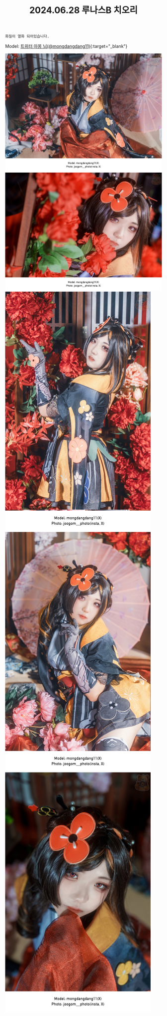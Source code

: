 ﻿---
title: 2024.06.28 루나스B 치오리
categories: [2024년촬영]
comments: false
thumbnail: /assets/img/2024/06-28/11120240704221629.jpg
---

`화질이 열화 되어있습니다.`

Model: [트위터 아몽 님(@mongdangdang11)][아몽]{:target="_blank"}

[아몽]: https://x.com/mongdangdang11

![11020240704222347.jpg](/assets/img/2024/06-28/11020240704222347.jpg)
![11020240704222924.jpg](/assets/img/2024/06-28/11020240704222924.jpg)
![11120240704221624.jpg](/assets/img/2024/06-28/11120240704221624.jpg)
![11120240704221629.jpg](/assets/img/2024/06-28/11120240704221629.jpg)
![11120240704221635.jpg](/assets/img/2024/06-28/11120240704221635.jpg)